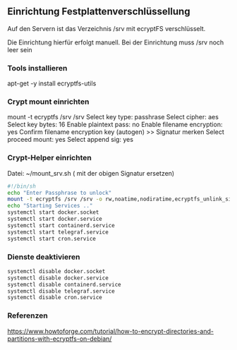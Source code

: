 
## Einrichtung Festplattenverschlüssellung 
Auf den Servern ist das Verzeichnis /srv mit ecryptFS verschlüsselt.

Die Einrichtung hierfür erfolgt manuell.
Bei der Einrichtung muss /srv noch leer sein

### Tools installieren
apt-get -y install ecryptfs-utils

### Crypt mount einrichten 
mount -t ecryptfs /srv /srv
Select key type: passhrase 
Select cipher: aes 
Select key bytes: 16 
Enable plaintext pass: no
Enable filename encryption: yes
Confirm filename encryption key (autogen) >> Signatur merken 
Select proceed mount: yes
Select append sig: yes 

### Crypt-Helper einrichten

Datei: ~/mount_srv.sh (<Signatur> mit der obigen Signatur ersetzen)

```bash
#!/bin/sh
echo "Enter Passphrase to unlock"
mount -t ecryptfs /srv /srv -o rw,noatime,nodiratime,ecryptfs_unlink_sigs,ecryptfs_fnek_sig=<Signatur>,ecryptfs_key_bytes=16,ecryptfs_cipher=aes,ecryptfs_sig=<Signatur>,ecryptfs_passthrough=n,key=passphrase
echo "Starting Services .."
systemctl start docker.socket
systemctl start docker.service
systemctl start containerd.service
systemctl start telegraf.service
systemctl start cron.service
```
### Dienste deaktivieren 

```bash
systemctl disable docker.socket
systemctl disable docker.service
systemctl disable containerd.service
systemctl disable telegraf.service
systemctl disable cron.service
```

### Referenzen
https://www.howtoforge.com/tutorial/how-to-encrypt-directories-and-partitions-with-ecryptfs-on-debian/


